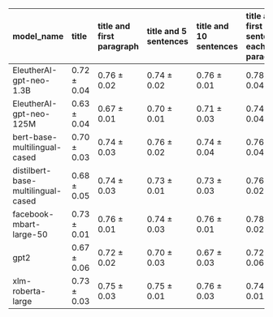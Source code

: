 | model_name                         | title           | title and first paragraph   | title and 5 sentences   | title and 10 sentences   | title and first sentence each paragraph   | raw text            |
|:-----------------------------------|:----------------|:----------------------------|:------------------------|:-------------------------|:------------------------------------------|:--------------------|
| EleutherAI-gpt-neo-1.3B            | 0.72 $\pm$ 0.04 | 0.76 $\pm$ 0.02             | 0.74 $\pm$ 0.02         | 0.76 $\pm$ 0.01          | 0.78 $\pm$ 0.04                           | **0.79 $\pm$ 0.02** |
| EleutherAI-gpt-neo-125M            | 0.63 $\pm$ 0.04 | 0.67 $\pm$ 0.01             | 0.70 $\pm$ 0.01         | 0.71 $\pm$ 0.03          | 0.74 $\pm$ 0.04                           | 0.77 $\pm$ 0.03     |
| bert-base-multilingual-cased       | 0.70 $\pm$ 0.03 | 0.74 $\pm$ 0.03             | 0.76 $\pm$ 0.02         | 0.74 $\pm$ 0.04          | 0.76 $\pm$ 0.04                           | 0.76 $\pm$ 0.01     |
| distilbert-base-multilingual-cased | 0.68 $\pm$ 0.05 | 0.74 $\pm$ 0.03             | 0.73 $\pm$ 0.01         | 0.73 $\pm$ 0.03          | 0.76 $\pm$ 0.02                           | 0.76 $\pm$ 0.03     |
| facebook-mbart-large-50            | 0.73 $\pm$ 0.01 | 0.76 $\pm$ 0.01             | 0.74 $\pm$ 0.03         | 0.76 $\pm$ 0.01          | 0.78 $\pm$ 0.02                           | 0.76 $\pm$ 0.02     |
| gpt2                               | 0.67 $\pm$ 0.06 | 0.72 $\pm$ 0.02             | 0.70 $\pm$ 0.03         | 0.67 $\pm$ 0.03          | 0.72 $\pm$ 0.06                           | 0.74 $\pm$ 0.03     |
| xlm-roberta-large                  | 0.73 $\pm$ 0.03 | 0.75 $\pm$ 0.03             | 0.75 $\pm$ 0.01         | 0.76 $\pm$ 0.03          | 0.74 $\pm$ 0.01                           | 0.76 $\pm$ 0.02     |